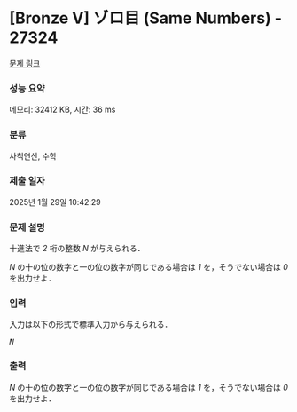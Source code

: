 # [Bronze V] ゾロ目 (Same Numbers) - 27324 

[문제 링크](https://www.acmicpc.net/problem/27324) 

### 성능 요약

메모리: 32412 KB, 시간: 36 ms

### 분류

사칙연산, 수학

### 제출 일자

2025년 1월 29일 10:42:29

### 문제 설명

<p>十進法で <var>2</var> 桁の整数 <var>N</var> が与えられる．</p>

<p><var>N</var> の十の位の数字と一の位の数字が同じである場合は <var>1</var> を，そうでない場合は <var>0</var> を出力せよ．</p>

### 입력 

 <p>入力は以下の形式で標準入力から与えられる．</p>

<pre><var>N</var></pre>

### 출력 

 <p><var>N</var> の十の位の数字と一の位の数字が同じである場合は <var>1</var> を，そうでない場合は <var>0</var> を出力せよ．</p>

